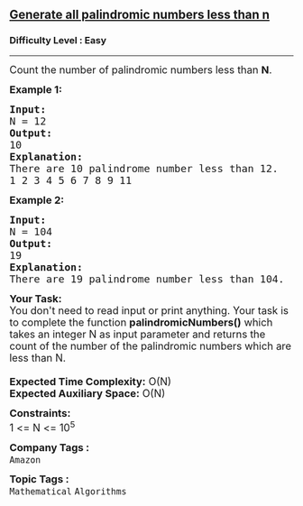 <h2><a href="https://www.geeksforgeeks.org/problems/generate-all-palindromic-numbers-less-than-n3251/1?page=8&category=Mathematical&difficulty=Easy&sortBy=submissions">Generate all palindromic numbers less than n</a></h2><h3>Difficulty Level : Easy</h3><hr><div class="problems_problem_content__Xm_eO"><p><span style="font-size:18px">Count the number of palindromic numbers less than <strong>N</strong>.</span></p>

<p><strong><span style="font-size:18px">Example 1:</span></strong></p>

<pre><span style="font-size:18px"><strong>Input:</strong>
N = 12</span>
<span style="font-size:18px"><strong>Output:</strong>
10</span>
<span style="font-size:18px"><strong>Explanation:</strong>
There are 10 palindrome number less than 12.
1 2 3 4 5 6 7 8 9 11</span></pre>

<p><strong><span style="font-size:18px">Example 2:</span></strong></p>

<pre><span style="font-size:18px"><strong>Input:</strong>
N = 104</span>
<span style="font-size:18px"><strong>Output:</strong>
19</span>
<span style="font-size:18px"><strong>Explanation:</strong>
There are 19 palindrome number less than 104.</span></pre>

<p><span style="font-size:18px"><strong>Your Task:&nbsp;&nbsp;</strong><br>
You don't need to read input or print anything. Your task is to complete the function&nbsp;<strong>palindromicNumbers()</strong>&nbsp;which takes an integer N as input parameter and returns the count of the number of the palindromic numbers which are less than N.<br>
<br>
<strong>Expected Time Complexity:</strong>&nbsp;O(N)<br>
<strong>Expected Auxiliary Space:</strong>&nbsp;O(N)</span></p>

<p><span style="font-size:18px"><strong>Constraints:</strong><br>
1 &lt;= N &lt;= 10<sup>5</sup></span></p>
</div><p><span style=font-size:18px><strong>Company Tags : </strong><br><code>Amazon</code>&nbsp;<br><p><span style=font-size:18px><strong>Topic Tags : </strong><br><code>Mathematical</code>&nbsp;<code>Algorithms</code>&nbsp;